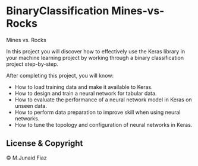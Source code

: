 # BinaryClassification Mines-vs-Rocks
Mines vs. Rocks

In this project you will discover how to effectively use the Keras library in your machine learning project by working through a binary classification project step-by-step.

After completing this project, you will know:

+	How to load training data and make it available to Keras.
+	How to design and train a neural network for tabular data.
+	How to evaluate the performance of a neural network model in Keras on unseen data.
+	How to perform data preparation to improve skill when using neural networks.
+	How to tune the topology and configuration of neural networks in Keras.

## License & Copyright
© M.Junaid Fiaz
